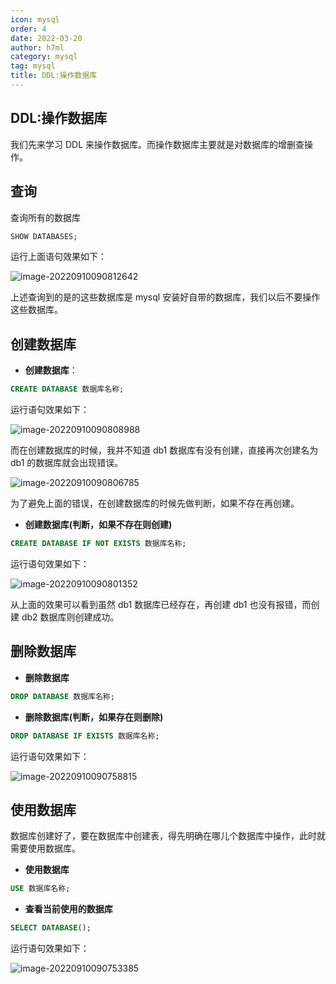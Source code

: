 ```yaml
---
icon: mysql
order: 4
date: 2022-03-20
author: h7ml
category: mysql
tag: mysql
title: DDL:操作数据库
---
```


## DDL:操作数据库

我们先来学习 DDL 来操作数据库。而操作数据库主要就是对数据库的增删查操作。

## 查询

查询所有的数据库

```sql
SHOW DATABASES;
```

运行上面语句效果如下：

![image-20220910090812642](https://static.h7ml.cn/vitepress/assets/images/mysql/202209100908686.png)

上述查询到的是的这些数据库是 mysql 安装好自带的数据库，我们以后不要操作这些数据库。

## 创建数据库

- **创建数据库**：

```sql
CREATE DATABASE 数据库名称;
```

运行语句效果如下：

![image-20220910090808988](https://static.h7ml.cn/vitepress/assets/images/mysql/202209100908036.png)

而在创建数据库的时候，我并不知道 db1 数据库有没有创建，直接再次创建名为 db1 的数据库就会出现错误。

![image-20220910090806785](https://static.h7ml.cn/vitepress/assets/images/mysql/202209100908835.png)

为了避免上面的错误，在创建数据库的时候先做判断，如果不存在再创建。

- **创建数据库(判断，如果不存在则创建)**

```sql
CREATE DATABASE IF NOT EXISTS 数据库名称;
```

运行语句效果如下：

![image-20220910090801352](https://static.h7ml.cn/vitepress/assets/images/mysql/202209100908394.png)

从上面的效果可以看到虽然 db1 数据库已经存在，再创建 db1 也没有报错，而创建 db2 数据库则创建成功。

## 删除数据库

- **删除数据库**

```sql
DROP DATABASE 数据库名称;
```

- **删除数据库(判断，如果存在则删除)**

```sql
DROP DATABASE IF EXISTS 数据库名称;
```

运行语句效果如下：

![image-20220910090758815](https://static.h7ml.cn/vitepress/assets/images/mysql/202209100907863.png)

## 使用数据库

数据库创建好了，要在数据库中创建表，得先明确在哪儿个数据库中操作，此时就需要使用数据库。

- **使用数据库**

```sql
USE 数据库名称;
```

- **查看当前使用的数据库**

```sql
SELECT DATABASE();
```

运行语句效果如下：

![image-20220910090753385](https://static.h7ml.cn/vitepress/assets/images/mysql/202209100907430.png)
